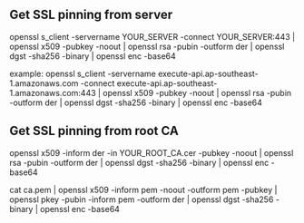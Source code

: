 ## Get SSL pinning from server
openssl s_client -servername YOUR_SERVER -connect YOUR_SERVER:443 | openssl x509 -pubkey -noout | openssl rsa -pubin -outform der | openssl dgst -sha256 -binary | openssl enc -base64

example:
openssl s_client -servername execute-api.ap-southeast-1.amazonaws.com -connect execute-api.ap-southeast-1.amazonaws.com:443 | openssl x509 -pubkey -noout | openssl rsa -pubin -outform der | openssl dgst -sha256 -binary | openssl enc -base64

## Get SSL pinning from root CA 

openssl x509 -inform der -in YOUR_ROOT_CA.cer -pubkey -noout | openssl rsa -pubin -outform der | openssl dgst -sha256 -binary | openssl enc -base64


cat ca.pem | openssl x509 -inform pem -noout -outform pem -pubkey | openssl pkey -pubin -inform pem -outform der | openssl dgst -sha256 -binary | openssl enc -base64
